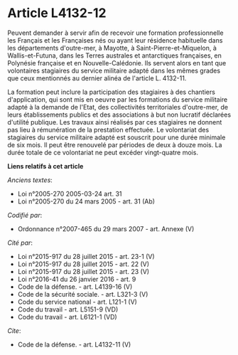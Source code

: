 # Article L4132-12

Peuvent demander à servir afin de recevoir une formation professionnelle les Français et les Françaises nés ou ayant leur
résidence habituelle dans les départements d'outre-mer, à Mayotte, à Saint-Pierre-et-Miquelon, à Wallis-et-Futuna, dans les
Terres australes et antarctiques françaises, en Polynésie française et en Nouvelle-Calédonie. Ils servent alors en tant que
volontaires stagiaires du service militaire adapté dans les mêmes grades que ceux mentionnés au dernier alinéa de l'article
L. 4132-11. 

La formation peut inclure la participation des stagiaires à des chantiers d'application, qui sont mis en oeuvre par les
formations du service militaire adapté à la demande de l'Etat, des collectivités territoriales d'outre-mer, de leurs
établissements publics et des associations à but non lucratif déclarées d'utilité publique. Les travaux ainsi réalisés par
ces stagiaires ne donnent pas lieu à rémunération de la prestation effectuée. Le volontariat des stagiaires du service
militaire adapté est souscrit pour une durée minimale de six mois. Il peut être renouvelé par périodes de deux à douze mois.
La durée totale de ce volontariat ne peut excéder vingt-quatre mois.

**Liens relatifs à cet article**

_Anciens textes_:

  - Loi n°2005-270 2005-03-24 art. 31
  - Loi n°2005-270 du 24 mars 2005 - art. 31 (Ab)

_Codifié par_:

  - Ordonnance n°2007-465 du 29 mars 2007 - art. Annexe (V)

_Cité par_:

  - Loi n°2015-917 du 28 juillet 2015 - art. 23-1 (V)
  - Loi n°2015-917 du 28 juillet 2015 - art. 22 (V)
  - Loi n°2015-917 du 28 juillet 2015 - art. 23 (V)
  - Loi n°2016-41 du 26 janvier 2016 - art. 9
  - Code de la défense. - art. L4139-16 (V)
  - Code de la sécurité sociale. - art. L321-3 (V)
  - Code du service national - art. L121-1 (V)
  - Code du travail - art. L5151-9 (VD)
  - Code du travail - art. L6121-1 (VD)

_Cite_:

  - Code de la défense. - art. L4132-11 (V)
